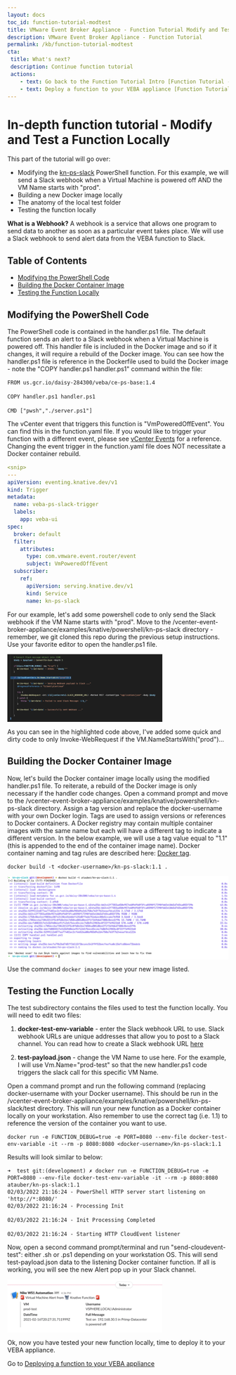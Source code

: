 ```yaml
---
layout: docs
toc_id: function-tutorial-modtest
title: VMware Event Broker Appliance - Function Tutorial Modify and Test
description: VMware Event Broker Appliance - Function Tutorial
permalink: /kb/function-tutorial-modtest
cta:
 title: What's next?
 description: Continue function tutorial
 actions:
    - text: Go back to the Function Tutorial Intro [Function Tutorial - Function Intro](function-tutorial-intro)
    - text: Deploy a function to your VEBA appliance [Function Tutorial - Function Deploy](function-tutorial-deploy)
---
```


# In-depth function tutorial - Modify and Test a Function Locally

This part of the tutorial will go over:
- Modifying the [kn-ps-slack](https://github.com/vmware-samples/vcenter-event-broker-appliance/tree/master/examples/knative/powershell/kn-ps-slack) PowerShell function.  For this example, we will send a Slack webhook when a Virtual Machine is powered off AND the VM Name starts with "prod".
- Building a new Docker image locally
- The anatomy of the local test folder
- Testing the function locally

**What is a Webhook?**  A webhook is a service that allows one program to send data to another as soon as a particular event takes place.  We will use a Slack webhook to send alert data from the VEBA function to Slack.

## Table of Contents
- [Modifying the PowerShell Code](#modifying-the-powershell-code)
- [Building the Docker Container Image](#building-the-docker-container-image)
- [Testing the Function Locally](#testing-the-function-locally)

## Modifying the PowerShell Code
The PowerShell code is contained in the handler.ps1 file.  The default function sends an alert to a Slack webhook when a Virtual Machine is powered off.  This handler file is included in the Docker image and so if it changes, it will require a rebuild of the Docker image.  You can see how the handler.ps1 file is reference in the Dockerfile used to build the Docker image - note the "COPY handler.ps1 handler.ps1" command within the file:

```
FROM us.gcr.io/daisy-284300/veba/ce-ps-base:1.4

COPY handler.ps1 handler.ps1

CMD ["pwsh","./server.ps1"]
```


The vCenter event that triggers this function is "VmPoweredOffEvent". You can find this in the function.yaml file.  If you would like to trigger your function with a different event, please see [vCenter Events](https://vmweventbroker.io/kb/vcenter-events) for a reference.  Changing the event trigger in the function.yaml file does NOT necessitate a Docker container rebuild.

```yml
<snip>
---
apiVersion: eventing.knative.dev/v1
kind: Trigger
metadata:
  name: veba-ps-slack-trigger
  labels:
    app: veba-ui
spec:
  broker: default
  filter:
    attributes:
      type: com.vmware.event.router/event
      subject: VmPoweredOffEvent
  subscriber:
    ref:
      apiVersion: serving.knative.dev/v1
      kind: Service
      name: kn-ps-slack
```


For our example, let's add some powershell code to only send the Slack webhook if the VM Name starts with "prod".  Move to the /vcenter-event-broker-appliance/examples/knative/powershell/kn-ps-slack directory - remember, we git cloned this repo during the previous setup instructions.  Use your favorite editor to open the handler.ps1 file.

<img src="./img/kn-ps-slack-handler.png" width="70%" align="center" class="border m-1 p-1"/>


As you can see in the highlighted code above, I've added some quick and dirty code to only Invoke-WebRequest if the VM.NameStartsWith("prod")...  

## Building the Docker Container Image
Now, let's build the Docker container image locally using the modified handler.ps1 file.  To reiterate, a rebuild of the Docker image is only necessary if the handler code changes.  Open a command prompt and move to the /vcenter-event-broker-appliance/examples/knative/powershell/kn-ps-slack directory.  Assign a tag version and replace the docker-username with your own Docker login.  Tags are used to assign versions or references to Docker containers.  A Docker registry may contain multiple container images with the same name but each will have a different tag to indicate a different version.  In the below example, we will use a tag value equal to "1.1" (this is appended to the end of the container image name).  Docker container naming and tag rules are described here: [Docker tag](https://docs.docker.com/engine/reference/commandline/tag/).


```
docker build -t <docker-username>/kn-ps-slack:1.1 .
```

<img src="./img/kn-ps-slack-dockerbuild.png" width="100%" align="center" class="border m-1 p-1"/>


Use the command `docker images` to see your new image listed.

## Testing the Function Locally
The test subdirectory contains the files used to test the function locally.  You will need to edit two files:
1. **docker-test-env-variable** - enter the Slack webhook URL to use.  Slack webhook URLs are unique addresses that allow you to post to a Slack channel.  You can read how to create a Slack webhook URL [here](https://api.slack.com/messaging/webhooks)

2. **test-payload.json** - change the VM Name to use here.  For the example, I will use Vm.Name="prod-test" so that the new handler.ps1 code triggers the slack call for this specific VM Name.

Open a command prompt and run the following command (replacing docker-username with your Docker username).  This should be run in the /vcenter-event-broker-appliance/examples/knative/powershell/kn-ps-slack/test directory.  This will run your new function as a Docker container locally on your workstation.  Also remember to use the correct tag (i.e. 1.1) to reference the version of the container you want to use.


```
docker run -e FUNCTION_DEBUG=true -e PORT=8080 --env-file docker-test-env-variable -it --rm -p 8080:8080 <docker-username>/kn-ps-slack:1.1
```
Results will look similar to below:

```
➜  test git:(development) ✗ docker run -e FUNCTION_DEBUG=true -e PORT=8080 --env-file docker-test-env-variable -it --rm -p 8080:8080 atauber/kn-ps-slack:1.1
02/03/2022 21:16:24 - PowerShell HTTP server start listening on 'http://*:8080/'
02/03/2022 21:16:24 - Processing Init

02/03/2022 21:16:24 - Init Processing Completed

02/03/2022 21:16:24 - Starting HTTP CloudEvent listener

```

Now, open a second command prompt/terminal and run "send-cloudevent-test": either .sh or .ps1 depending on your workstation OS.  This will send test-payload.json data to the listening Docker container function.  If all is working, you will see the new Alert pop up in your Slack channel.

<img src="./img/kn-ps-slack-alert.png" width="70%" align="center" class="border m-1 p-1"/>

Ok, now you have tested your new function locally, time to deploy it to your VEBA appliance.

Go to [Deploying a function to your VEBA appliance](function-tutorial-deploy)
